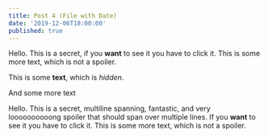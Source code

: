 ```yaml
---
title: Post 4 (File with Date)
date: '2019-12-06T18:00:00'
published: true
---
```


Hello. <Spoiler>This is a secret, if you **want** to see it you have to click it.</Spoiler> This is some more text, which is not a spoiler.

<Spoiler block>

This is some **text**, which is _hidden_.

And some more text

</Spoiler>

Hello. <Spoiler>This is a secret, multiline spanning, fantastic, and very loooooooooong spoiler that should span over multiple lines. If you **want** to see it you have to click it.</Spoiler> This is some more text, which is not a spoiler.

